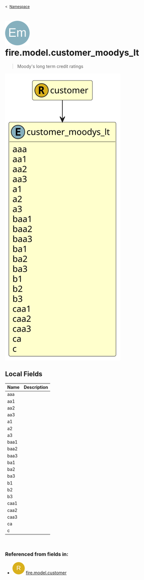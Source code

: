 <sub>&lt;&nbsp; [Namespace](index.md)</sub>
# <img src='images/enumType-lg.svg'/> fire.model.customer_moodys_lt
>  
>Moody's long term credit ratings
> 
<img src='images/fire.model.customer_moodys_lt.svg'/>


## Local Fields


| Name        | Description |
| ----------- | ----------- |
| aaa |   |
| aa1 |   |
| aa2 |   |
| aa3 |   |
| a1 |   |
| a2 |   |
| a3 |   |
| baa1 |   |
| baa2 |   |
| baa3 |   |
| ba1 |   |
| ba2 |   |
| ba3 |   |
| b1 |   |
| b2 |   |
| b3 |   |
| caa1 |   |
| caa2 |   |
| caa3 |   |
| ca |   |
| c |   |

<br/>

### Referenced from fields in:
- <img src='images/recordType.svg'/> [fire.model.customer](UDT-fire.model.customer.md)
